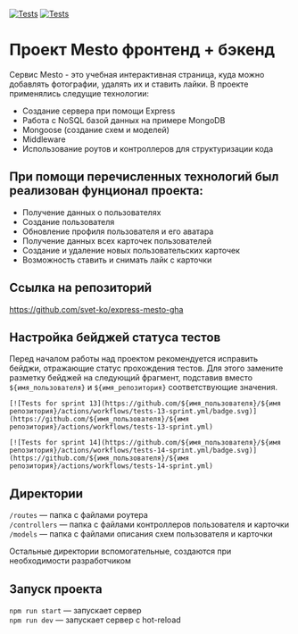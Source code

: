 [![Tests](https://github.com/yandex-praktikum/express-mesto-gha/actions/workflows/tests-13-sprint.yml/badge.svg)](https://github.com/yandex-praktikum/express-mesto-gha/actions/workflows/tests-13-sprint.yml) [![Tests](https://github.com/yandex-praktikum/express-mesto-gha/actions/workflows/tests-14-sprint.yml/badge.svg)](https://github.com/yandex-praktikum/express-mesto-gha/actions/workflows/tests-14-sprint.yml)
# Проект Mesto фронтенд + бэкенд
Сервис Mesto - это учебная интерактивная страница, куда можно добавлять фотографии, удалять их и ставить лайки. В проекте применялись следущие технологии:
- Создание сервера при помощи Express
- Работа с NoSQL базой данных на примере MongoDB
- Mongoose (создание схем и моделей)
- Middleware
- Использование роутов и контроллеров для структуризации кода

## При помощи перечисленных технологий был реализован фунционал проекта:

- Получение данных о пользователях
- Создание пользователя
- Обновление профиля пользователя и его аватара
- Получение данных всех карточек пользователей
- Создание и удаление новых пользовательских карточек
- Возможность ставить и снимать лайк с карточки

## Ссылка на репозиторий

https://github.com/svet-ko/express-mesto-gha

## Настройка бейджей статуса тестов
Перед началом работы над проектом рекомендуется исправить бейджи, отражающие статус прохождения тестов.
Для этого замените разметку бейджей на следующий фрагмент, подставив вместо `${имя_пользователя}` и `${имя_репозитория}` соответствующие значения.

```
[![Tests for sprint 13](https://github.com/${имя_пользователя}/${имя репозитория}/actions/workflows/tests-13-sprint.yml/badge.svg)](https://github.com/${имя_пользователя}/${имя репозитория}/actions/workflows/tests-13-sprint.yml) 

[![Tests for sprint 14](https://github.com/${имя_пользователя}/${имя репозитория}/actions/workflows/tests-14-sprint.yml/badge.svg)](https://github.com/${имя_пользователя}/${имя репозитория}/actions/workflows/tests-14-sprint.yml)
```


## Директории

`/routes` — папка с файлами роутера  
`/controllers` — папка с файлами контроллеров пользователя и карточки   
`/models` — папка с файлами описания схем пользователя и карточки  
  
Остальные директории вспомогательные, создаются при необходимости разработчиком

## Запуск проекта

`npm run start` — запускает сервер   
`npm run dev` — запускает сервер с hot-reload
